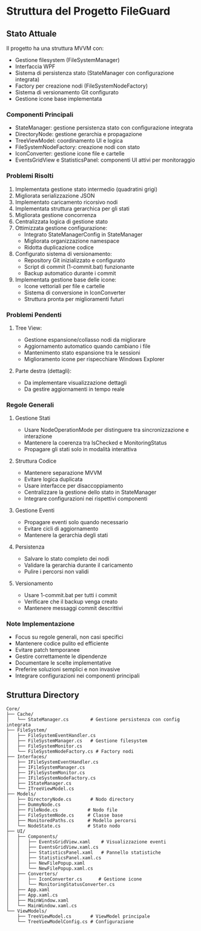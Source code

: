 # Struttura del Progetto FileGuard

## Stato Attuale
Il progetto ha una struttura MVVM con:
- Gestione filesystem (FileSystemManager)
- Interfaccia WPF
- Sistema di persistenza stato (StateManager con configurazione integrata)
- Factory per creazione nodi (FileSystemNodeFactory)
- Sistema di versionamento Git configurato
- Gestione icone base implementata

### Componenti Principali
- StateManager: gestione persistenza stato con configurazione integrata
- DirectoryNode: gestione gerarchia e propagazione
- TreeViewModel: coordinamento UI e logica
- FileSystemNodeFactory: creazione nodi con stato
- IconConverter: gestione icone file e cartelle
- EventsGridView e StatisticsPanel: componenti UI attivi per monitoraggio

### Problemi Risolti
1. Implementata gestione stato intermedio (quadratini grigi)
2. Migliorata serializzazione JSON
3. Implementato caricamento ricorsivo nodi
4. Implementata struttura gerarchica per gli stati
5. Migliorata gestione concorrenza
6. Centralizzata logica di gestione stato
7. Ottimizzata gestione configurazione:
   - Integrato StateManagerConfig in StateManager
   - Migliorata organizzazione namespace
   - Ridotta duplicazione codice
8. Configurato sistema di versionamento:
   - Repository Git inizializzato e configurato
   - Script di commit (1-commit.bat) funzionante
   - Backup automatico durante i commit
9. Implementata gestione base delle icone:
   - Icone vettoriali per file e cartelle
   - Sistema di conversione in IconConverter
   - Struttura pronta per miglioramenti futuri

### Problemi Pendenti
1. Tree View:
   - Gestione espansione/collasso nodi da migliorare
   - Aggiornamento automatico quando cambiano i file
   - Mantenimento stato espansione tra le sessioni
   - Miglioramento icone per rispecchiare Windows Explorer

2. Parte destra (dettagli):
   - Da implementare visualizzazione dettagli
   - Da gestire aggiornamenti in tempo reale

### Regole Generali
1. Gestione Stati
   - Usare NodeOperationMode per distinguere tra sincronizzazione e interazione
   - Mantenere la coerenza tra IsChecked e MonitoringStatus
   - Propagare gli stati solo in modalità interattiva

2. Struttura Codice
   - Mantenere separazione MVVM
   - Evitare logica duplicata
   - Usare interfacce per disaccoppiamento
   - Centralizzare la gestione dello stato in StateManager
   - Integrare configurazioni nei rispettivi componenti

3. Gestione Eventi
   - Propagare eventi solo quando necessario
   - Evitare cicli di aggiornamento
   - Mantenere la gerarchia degli stati

4. Persistenza
   - Salvare lo stato completo dei nodi
   - Validare la gerarchia durante il caricamento
   - Pulire i percorsi non validi

5. Versionamento
   - Usare 1-commit.bat per tutti i commit
   - Verificare che il backup venga creato
   - Mantenere messaggi commit descrittivi

### Note Implementazione
- Focus su regole generali, non casi specifici
- Mantenere codice pulito ed efficiente
- Evitare patch temporanee
- Gestire correttamente le dipendenze
- Documentare le scelte implementative
- Preferire soluzioni semplici e non invasive
- Integrare configurazioni nei componenti principali

## Struttura Directory
```
Core/
├── Cache/
│   └── StateManager.cs        # Gestione persistenza con config integrata
├── FileSystem/
│   ├── FileSystemEventHandler.cs
│   ├── FileSystemManager.cs   # Gestione filesystem
│   ├── FileSystemMonitor.cs
│   └── FileSystemNodeFactory.cs # Factory nodi
├── Interfaces/
│   ├── IFileSystemEventHandler.cs
│   ├── IFileSystemManager.cs
│   ├── IFileSystemMonitor.cs
│   ├── IFileSystemNodeFactory.cs
│   ├── IStateManager.cs
│   └── ITreeViewModel.cs
├── Models/
│   ├── DirectoryNode.cs       # Nodo directory
│   ├── DummyNode.cs
│   ├── FileNode.cs           # Nodo file
│   ├── FileSystemNode.cs     # Classe base
│   ├── MonitoredPaths.cs     # Modello percorsi
│   └── NodeState.cs          # Stato nodo
├── UI/
│   ├── Components/
│   │   ├── EventsGridView.xaml    # Visualizzazione eventi
│   │   ├── EventsGridView.xaml.cs
│   │   ├── StatisticsPanel.xaml   # Pannello statistiche
│   │   ├── StatisticsPanel.xaml.cs
│   │   ├── NewFilePopup.xaml
│   │   └── NewFilePopup.xaml.cs
│   ├── Converters/
│   │   ├── IconConverter.cs      # Gestione icone
│   │   └── MonitoringStatusConverter.cs
│   ├── App.xaml
│   ├── App.xaml.cs
│   ├── MainWindow.xaml
│   └── MainWindow.xaml.cs
└── ViewModels/
    ├── TreeViewModel.cs       # ViewModel principale
    └── TreeViewModelConfig.cs # Configurazione

